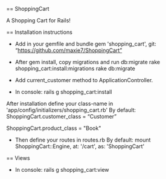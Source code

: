 == ShoppingCart

A Shopping Cart for Rails!

== Installation instructions

* Add in your gemfile and bundle gem 'shopping_cart', git: “https://github.com/maxie7/ShoppingCart”
* After gem install, copy migrations and run db:migrate rake shopping_cart:install:migrations
rake db:migrate
* Add current_customer method to ApplicationController.

* In console:
  rails g shopping_cart:install

After installation define your class-name in 'app/config/initializers/shopping_cart.rb'
By default: ShoppingCart.customer_class = “Customer”

  ShoppingCart.product_class  = "Book"

* Then define your routes in routes.rb
By default: mount ShoppingCart::Engine, at: '/cart', as: 'ShoppingCart'

== Views

* In console:
  rails g shopping_cart:view
